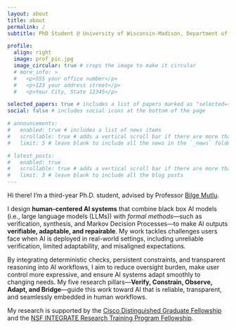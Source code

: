 ```yaml
---
layout: about
title: about
permalink: /
subtitle: PhD Student @ University of Wisconsin-Madison, Department of Computer Sciences

profile:
  align: right
  image: prof_pic.jpg
  image_circular: true # crops the image to make it circular
  # more_info: >
  #   <p>555 your office number</p>
  #   <p>123 your address street</p>
  #   <p>Your City, State 12345</p>

selected_papers: true # includes a list of papers marked as "selected={true}"
social: false # includes social icons at the bottom of the page

# announcements:
#   enabled: true # includes a list of news items
#   scrollable: true # adds a vertical scroll bar if there are more than 3 news items
#   limit: 5 # leave blank to include all the news in the `_news` folder

# latest_posts:
#   enabled: true
#   scrollable: true # adds a vertical scroll bar if there are more than 3 new posts items
#   limit: 3 # leave blank to include all the blog posts
---
```


Hi there! I’m a third-year Ph.D. student, advised by Professor [Bilge Mutlu](http://bilgemutlu.com/).

I design **human-centered AI systems** that combine black box AI models (i.e., large language models (LLMs)) with *formal methods*—such as verification, synthesis, and Markov Decision Processes—to make AI outputs **verifiable, adaptable, and repairable**. My work tackles challenges users face when AI is deployed in real-world settings, including unreliable verification, limited adaptability, and misaligned expectations.

By integrating deterministic checks, persistent constraints, and transparent reasoning into AI workflows, I aim to reduce oversight burden, make user control more expressive, and ensure AI systems adapt smoothly to changing needs. My five research pillars—**Verify, Constrain, Observe, Adapt, and Bridge**—guide this work toward AI that is reliable, transparent, and seamlessly embedded in human workflows.

My research is supported by the [Cisco Distinguished Graduate Fellowship](https://www.cs.wisc.edu/2025-cs-department-awards-and-thank-yous/) and the [NSF INTEGRATE Research Training Program Fellowship](https://integrate.wisc.edu/).

